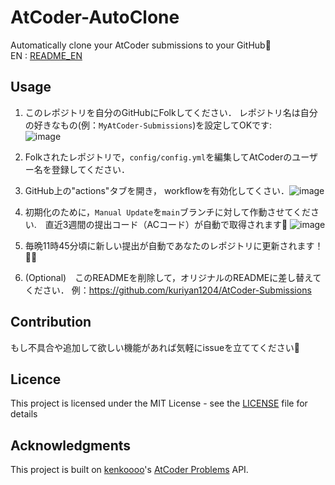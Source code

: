 # AtCoder-AutoClone
Automatically clone your AtCoder submissions to your GitHub🚀  
EN : [README_EN](./doc/README_EN.md)

## Usage
1. このレポジトリを自分のGitHubにFolkしてください． レポジトリ名は自分の好きなもの(例：`MyAtCoder-Submissions`)を設定してOKです:   
![image](https://user-images.githubusercontent.com/73727292/164982931-0dd13ef4-323e-4e38-9fd2-318a212d9be9.png)

2. Folkされたレポジトリで，`config/config.yml`を編集してAtCoderのユーザー名を登録してください．

3.  GitHub上の"actions"タブを開き， workflowを有効化してくさい．![image](https://user-images.githubusercontent.com/73727292/164983120-b7e0f190-4122-4aa4-a186-04687ec0dfb7.png)


4. 初期化のために，`Manual Update`を`main`ブランチに対して作動させてください.　直近3週間の提出コード（ACコード）が自動で取得されます🚀 ![image](https://user-images.githubusercontent.com/73727292/164983404-841a43b9-ef4e-4570-aa23-599d83b170c8.png)

5.  毎晩11時45分頃に新しい提出が自動であなたのレポジトリに更新されます！🚀😄

6. (Optional)　このREADMEを削除して，オリジナルのREADMEに差し替えてください． 例：https://github.com/kuriyan1204/AtCoder-Submissions

## Contribution
もし不具合や追加して欲しい機能があれば気軽にissueを立ててください🤗

## Licence
This project is licensed under the MIT License - see the [LICENSE](./LICENSE) file for details
## Acknowledgments
This project is built on [
kenkoooo](https://github.com/kenkoooo)'s [AtCoder Problems](https://kenkoooo.com/atcoder/) API. 
